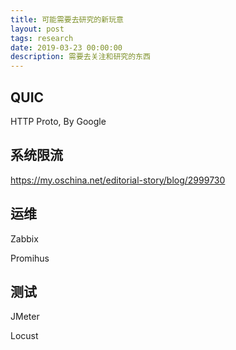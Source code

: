 ```yaml
---
title: 可能需要去研究的新玩意
layout: post
tags: research
date: 2019-03-23 00:00:00
description: 需要去关注和研究的东西
---
```


## QUIC
HTTP Proto, By Google

## 系统限流

https://my.oschina.net/editorial-story/blog/2999730

## 运维

Zabbix

Promihus

## 测试

JMeter

Locust

